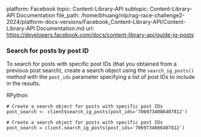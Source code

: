 platform: Facebook
topic: Content-Library-API
subtopic: Content-Library-API Documentation
file_path: /home/bhuang/nlp/rag-race-challenge2-2024/platform-docs-versions/Facebook_Content-Library-API/Content-Library-API Documentation.md
url: https://developers.facebook.com/docs/content-library-api/guide-ig-posts

### Search for posts by post ID

To search for posts with specific post IDs (that you obtained from a previous post search), create a search object using the `search_ig_posts()` method with the `post_ids` parameter specifying a list of post IDs to include in the results.

RPython

    # Create a search object for posts with specific post IDs        
    post_search <- client$search_ig_posts(post_ids='7069734086407812')

    # Create a search object for posts with specific post IDs
    post_search = client.search_ig_posts(post_ids='7069734086407812')